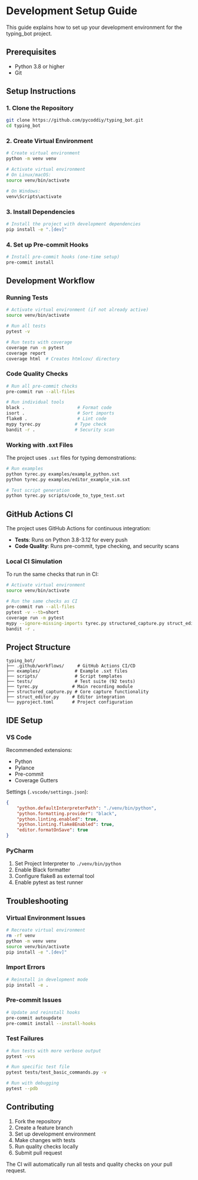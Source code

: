 # Development Setup Guide

This guide explains how to set up your development environment for the typing_bot project.

## Prerequisites

- Python 3.8 or higher
- Git

## Setup Instructions

### 1. Clone the Repository

```bash
git clone https://github.com/pycoddiy/typing_bot.git
cd typing_bot
```

### 2. Create Virtual Environment

```bash
# Create virtual environment
python -m venv venv

# Activate virtual environment
# On Linux/macOS:
source venv/bin/activate

# On Windows:
venv\Scripts\activate
```

### 3. Install Dependencies

```bash
# Install the project with development dependencies
pip install -e ".[dev]"
```

### 4. Set up Pre-commit Hooks

```bash
# Install pre-commit hooks (one-time setup)
pre-commit install
```

## Development Workflow

### Running Tests

```bash
# Activate virtual environment (if not already active)
source venv/bin/activate

# Run all tests
pytest -v

# Run tests with coverage
coverage run -m pytest
coverage report
coverage html  # Creates htmlcov/ directory
```

### Code Quality Checks

```bash
# Run all pre-commit checks
pre-commit run --all-files

# Run individual tools
black .                    # Format code
isort .                    # Sort imports
flake8 .                   # Lint code
mypy tyrec.py             # Type check
bandit -r .               # Security scan
```

### Working with .sxt Files

The project uses `.sxt` files for typing demonstrations:

```bash
# Run examples
python tyrec.py examples/example_python.sxt
python tyrec.py examples/editor_example_vim.sxt

# Test script generation
python tyrec.py scripts/code_to_type_test.sxt
```

## GitHub Actions CI

The project uses GitHub Actions for continuous integration:

- **Tests**: Runs on Python 3.8-3.12 for every push
- **Code Quality**: Runs pre-commit, type checking, and security scans

### Local CI Simulation

To run the same checks that run in CI:

```bash
# Activate virtual environment
source venv/bin/activate

# Run the same checks as CI
pre-commit run --all-files
pytest -v --tb=short
coverage run -m pytest
mypy --ignore-missing-imports tyrec.py structured_capture.py struct_editor.py
bandit -r .
```

## Project Structure

```
typing_bot/
├── .github/workflows/     # GitHub Actions CI/CD
├── examples/             # Example .sxt files
├── scripts/              # Script templates
├── tests/                # Test suite (92 tests)
├── tyrec.py             # Main recording module
├── structured_capture.py # Core capture functionality
├── struct_editor.py     # Editor integration
└── pyproject.toml       # Project configuration
```

## IDE Setup

### VS Code

Recommended extensions:
- Python
- Pylance
- Pre-commit
- Coverage Gutters

Settings (`.vscode/settings.json`):
```json
{
    "python.defaultInterpreterPath": "./venv/bin/python",
    "python.formatting.provider": "black",
    "python.linting.enabled": true,
    "python.linting.flake8Enabled": true,
    "editor.formatOnSave": true
}
```

### PyCharm

1. Set Project Interpreter to `./venv/bin/python`
2. Enable Black formatter
3. Configure flake8 as external tool
4. Enable pytest as test runner

## Troubleshooting

### Virtual Environment Issues

```bash
# Recreate virtual environment
rm -rf venv
python -m venv venv
source venv/bin/activate
pip install -e ".[dev]"
```

### Import Errors

```bash
# Reinstall in development mode
pip install -e .
```

### Pre-commit Issues

```bash
# Update and reinstall hooks
pre-commit autoupdate
pre-commit install --install-hooks
```

### Test Failures

```bash
# Run tests with more verbose output
pytest -vvs

# Run specific test file
pytest tests/test_basic_commands.py -v

# Run with debugging
pytest --pdb
```

## Contributing

1. Fork the repository
2. Create a feature branch
3. Set up development environment
4. Make changes with tests
5. Run quality checks locally
6. Submit pull request

The CI will automatically run all tests and quality checks on your pull request.
